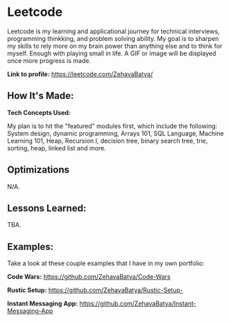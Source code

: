 # Leetcode
Leetcode is my learning and applicational journey for technical interviews, programming thinkking, and problem solving ability. My goal is to sharpen my skills to rely more on my brain power than anything else and to think for myself. Enough with playing small in life. A GIF or image will be displayed once more progress is made.

**Link to profile:** https://leetcode.com/ZehavaBatya/

## How It's Made:

**Tech Concepts Used:** 

My plan is to hit the "featured" modules first, which include the following: System design, dynamic programming, Arrays 101, SQL Language, Machine Learning 101, Heap, Recursion I, decision tree, binary search tree, trie, sorting, heap, linked list and more.

## Optimizations

N/A.

## Lessons Learned:

TBA.

## Examples:
Take a look at these couple examples that I have in my own portfolio:

**Code Wars:** https://github.com/ZehavaBatya/Code-Wars 

**Rustic Setup:** https://github.com/ZehavaBatya/Rustic-Setup-

**Instant Messaging App:** https://github.com/ZehavaBatya/Instant-Messaging-App





